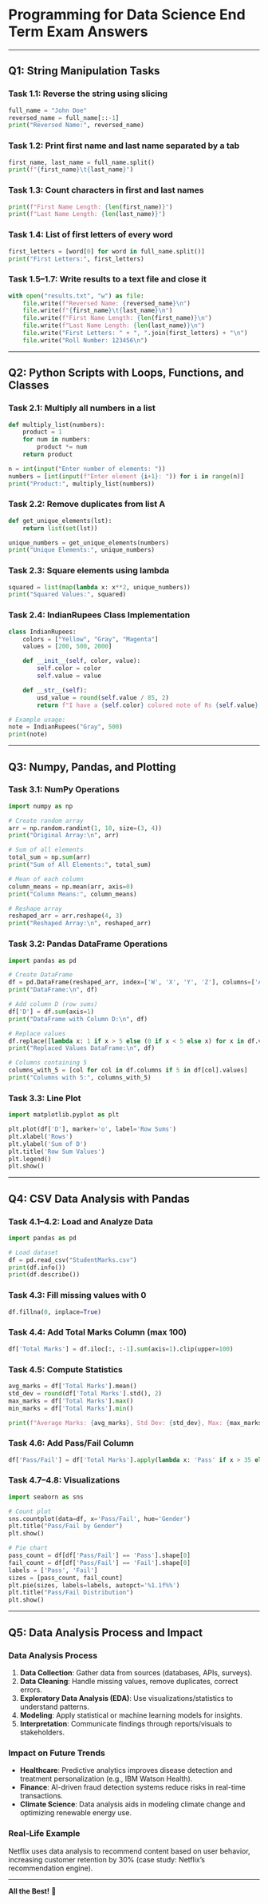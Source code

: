 # Programming for Data Science End Term Exam Answers  

---

## **Q1: String Manipulation Tasks**  
### **Task 1.1: Reverse the string using slicing**  
```python
full_name = "John Doe"
reversed_name = full_name[::-1]
print("Reversed Name:", reversed_name)
```

### **Task 1.2: Print first name and last name separated by a tab**  
```python
first_name, last_name = full_name.split()
print(f"{first_name}\t{last_name}")
```

### **Task 1.3: Count characters in first and last names**  
```python
print(f"First Name Length: {len(first_name)}")
print(f"Last Name Length: {len(last_name)}")
```

### **Task 1.4: List of first letters of every word**  
```python
first_letters = [word[0] for word in full_name.split()]
print("First Letters:", first_letters)
```

### **Task 1.5–1.7: Write results to a text file and close it**  
```python
with open("results.txt", "w") as file:
    file.write(f"Reversed Name: {reversed_name}\n")
    file.write(f"{first_name}\t{last_name}\n")
    file.write(f"First Name Length: {len(first_name)}\n")
    file.write(f"Last Name Length: {len(last_name)}\n")
    file.write("First Letters: " + ", ".join(first_letters) + "\n")
    file.write("Roll Number: 123456\n")
```

---

## **Q2: Python Scripts with Loops, Functions, and Classes**  

### **Task 2.1: Multiply all numbers in a list**  
```python
def multiply_list(numbers):
    product = 1
    for num in numbers:
        product *= num
    return product

n = int(input("Enter number of elements: "))
numbers = [int(input(f"Enter element {i+1}: ")) for i in range(n)]
print("Product:", multiply_list(numbers))
```

### **Task 2.2: Remove duplicates from list A**  
```python
def get_unique_elements(lst):
    return list(set(lst))

unique_numbers = get_unique_elements(numbers)
print("Unique Elements:", unique_numbers)
```

### **Task 2.3: Square elements using lambda**  
```python
squared = list(map(lambda x: x**2, unique_numbers))
print("Squared Values:", squared)
```

### **Task 2.4: IndianRupees Class Implementation**  
```python
class IndianRupees:
    colors = ["Yellow", "Gray", "Magenta"]
    values = [200, 500, 2000]

    def __init__(self, color, value):
        self.color = color
        self.value = value

    def __str__(self):
        usd_value = round(self.value / 85, 2)
        return f"I have a {self.color} colored note of Rs {self.value} and it is equal to {usd_value} USD."

# Example usage:
note = IndianRupees("Gray", 500)
print(note)
```

---

## **Q3: Numpy, Pandas, and Plotting**  

### **Task 3.1: NumPy Operations**  
```python
import numpy as np

# Create random array
arr = np.random.randint(1, 10, size=(3, 4))
print("Original Array:\n", arr)

# Sum of all elements
total_sum = np.sum(arr)
print("Sum of All Elements:", total_sum)

# Mean of each column
column_means = np.mean(arr, axis=0)
print("Column Means:", column_means)

# Reshape array
reshaped_arr = arr.reshape(4, 3)
print("Reshaped Array:\n", reshaped_arr)
```

### **Task 3.2: Pandas DataFrame Operations**  
```python
import pandas as pd

# Create DataFrame
df = pd.DataFrame(reshaped_arr, index=['W', 'X', 'Y', 'Z'], columns=['A', 'B', 'C'])
print("DataFrame:\n", df)

# Add column D (row sums)
df['D'] = df.sum(axis=1)
print("DataFrame with Column D:\n", df)

# Replace values
df.replace([lambda x: 1 if x > 5 else (0 if x < 5 else x) for x in df.values], inplace=True)
print("Replaced Values DataFrame:\n", df)

# Columns containing 5
columns_with_5 = [col for col in df.columns if 5 in df[col].values]
print("Columns with 5:", columns_with_5)
```

### **Task 3.3: Line Plot**  
```python
import matplotlib.pyplot as plt

plt.plot(df['D'], marker='o', label='Row Sums')
plt.xlabel('Rows')
plt.ylabel('Sum of D')
plt.title('Row Sum Values')
plt.legend()
plt.show()
```

---

## **Q4: CSV Data Analysis with Pandas**  

### **Task 4.1–4.2: Load and Analyze Data**  
```python
import pandas as pd

# Load dataset
df = pd.read_csv("StudentMarks.csv")
print(df.info())
print(df.describe())
```

### **Task 4.3: Fill missing values with 0**  
```python
df.fillna(0, inplace=True)
```

### **Task 4.4: Add Total Marks Column (max 100)**  
```python
df['Total Marks'] = df.iloc[:, :-1].sum(axis=1).clip(upper=100)
```

### **Task 4.5: Compute Statistics**  
```python
avg_marks = df['Total Marks'].mean()
std_dev = round(df['Total Marks'].std(), 2)
max_marks = df['Total Marks'].max()
min_marks = df['Total Marks'].min()

print(f"Average Marks: {avg_marks}, Std Dev: {std_dev}, Max: {max_marks}, Min: {min_marks}")
```

### **Task 4.6: Add Pass/Fail Column**  
```python
df['Pass/Fail'] = df['Total Marks'].apply(lambda x: 'Pass' if x > 35 else 'Fail')
```

### **Task 4.7–4.8: Visualizations**  
```python
import seaborn as sns

# Count plot
sns.countplot(data=df, x='Pass/Fail', hue='Gender')
plt.title("Pass/Fail by Gender")
plt.show()

# Pie chart
pass_count = df[df['Pass/Fail'] == 'Pass'].shape[0]
fail_count = df[df['Pass/Fail'] == 'Fail'].shape[0]
labels = ['Pass', 'Fail']
sizes = [pass_count, fail_count]
plt.pie(sizes, labels=labels, autopct='%1.1f%%')
plt.title("Pass/Fail Distribution")
plt.show()
```

---

## **Q5: Data Analysis Process and Impact**  

### **Data Analysis Process**  
1. **Data Collection**: Gather data from sources (databases, APIs, surveys).  
2. **Data Cleaning**: Handle missing values, remove duplicates, correct errors.  
3. **Exploratory Data Analysis (EDA)**: Use visualizations/statistics to understand patterns.  
4. **Modeling**: Apply statistical or machine learning models for insights.  
5. **Interpretation**: Communicate findings through reports/visuals to stakeholders.  

### **Impact on Future Trends**  
- **Healthcare**: Predictive analytics improves disease detection and treatment personalization (e.g., IBM Watson Health).  
- **Finance**: AI-driven fraud detection systems reduce risks in real-time transactions.  
- **Climate Science**: Data analysis aids in modeling climate change and optimizing renewable energy use.  

### **Real-Life Example**  
Netflix uses data analysis to recommend content based on user behavior, increasing customer retention by 30% (case study: Netflix’s recommendation engine).  

--- 

**All the Best!** 🚀